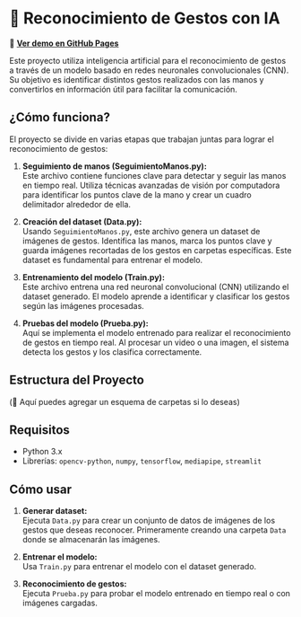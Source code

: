 # 🤖 Reconocimiento de Gestos con IA  

🔗 **[Ver demo en GitHub Pages](https://luchoaguero44.github.io/Lengua-de-Senhas/)**

Este proyecto utiliza inteligencia artificial para el reconocimiento de gestos a través de un modelo basado en redes neuronales convolucionales (CNN). Su objetivo es identificar distintos gestos realizados con las manos y convertirlos en información útil para facilitar la comunicación.  

## ¿Cómo funciona?  
El proyecto se divide en varias etapas que trabajan juntas para lograr el reconocimiento de gestos:  

1. **Seguimiento de manos (SeguimientoManos.py):**  
   Este archivo contiene funciones clave para detectar y seguir las manos en tiempo real. Utiliza técnicas avanzadas de visión por computadora para identificar los puntos clave de la mano y crear un cuadro delimitador alrededor de ella.  

2. **Creación del dataset (Data.py):**  
   Usando `SeguimientoManos.py`, este archivo genera un dataset de imágenes de gestos. Identifica las manos, marca los puntos clave y guarda imágenes recortadas de los gestos en carpetas específicas. Este dataset es fundamental para entrenar el modelo.  

3. **Entrenamiento del modelo (Train.py):**  
   Este archivo entrena una red neuronal convolucional (CNN) utilizando el dataset generado. El modelo aprende a identificar y clasificar los gestos según las imágenes procesadas.  

4. **Pruebas del modelo (Prueba.py):**  
   Aquí se implementa el modelo entrenado para realizar el reconocimiento de gestos en tiempo real. Al procesar un video o una imagen, el sistema detecta los gestos y los clasifica correctamente.  

## Estructura del Proyecto  

(📁 Aquí puedes agregar un esquema de carpetas si lo deseas)

## Requisitos  
- Python 3.x  
- Librerías: `opencv-python`, `numpy`, `tensorflow`, `mediapipe`, `streamlit`  

## Cómo usar  
1. **Generar dataset:**  
   Ejecuta `Data.py` para crear un conjunto de datos de imágenes de los gestos que deseas reconocer. Primeramente creando una carpeta `Data` donde se almacenarán las imágenes.

2. **Entrenar el modelo:**  
   Usa `Train.py` para entrenar el modelo con el dataset generado.  

3. **Reconocimiento de gestos:**  
   Ejecuta `Prueba.py` para probar el modelo entrenado en tiempo real o con imágenes cargadas.  
